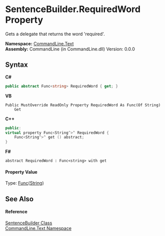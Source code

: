 # SentenceBuilder.RequiredWord Property 
 

Gets a delegate that returns the word 'required'.

**Namespace:**&nbsp;<a href="N_CommandLine_Text">CommandLine.Text</a><br />**Assembly:**&nbsp;CommandLine (in CommandLine.dll) Version: 0.0.0

## Syntax

**C#**<br />
``` C#
public abstract Func<string> RequiredWord { get; }
```

**VB**<br />
``` VB
Public MustOverride ReadOnly Property RequiredWord As Func(Of String)
	Get
```

**C++**<br />
``` C++
public:
virtual property Func<String^>^ RequiredWord {
	Func<String^>^ get () abstract;
}
```

**F#**<br />
``` F#
abstract RequiredWord : Func<string> with get

```


#### Property Value
Type: <a href="https://docs.microsoft.com/dotnet/api/system.func-1" target="_blank">Func</a>(<a href="https://docs.microsoft.com/dotnet/api/system.string" target="_blank">String</a>)

## See Also


#### Reference
<a href="T_CommandLine_Text_SentenceBuilder">SentenceBuilder Class</a><br /><a href="N_CommandLine_Text">CommandLine.Text Namespace</a><br />